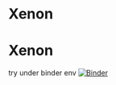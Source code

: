 # Xenon
# Xenon
try under binder env
[![Binder](https://mybinder.org/badge_logo.svg)](https://mybinder.org/v2/gh/odadoun/Xenon/HEAD)
